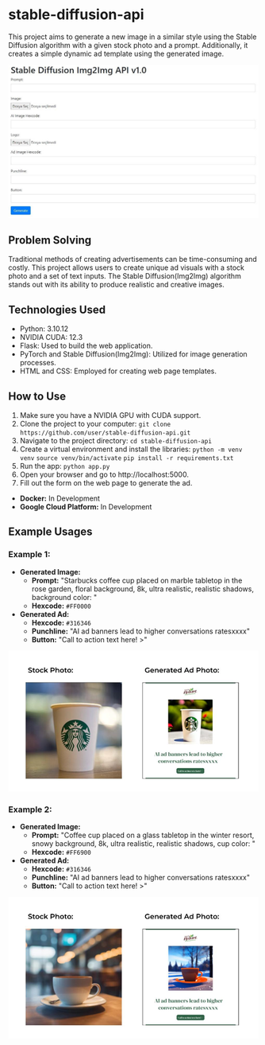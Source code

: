 # stable-diffusion-api

This project aims to generate a new image in a similar style using the Stable Diffusion algorithm with a given stock photo and a prompt. Additionally, it creates a simple dynamic ad template using the generated image.

![stable-diffusion-api](api_ui.jpg)

## Problem Solving

Traditional methods of creating advertisements can be time-consuming and costly. This project allows users to create unique ad visuals with a stock photo and a set of text inputs. The Stable Diffusion(Img2Img) algorithm stands out with its ability to produce realistic and creative images.

## Technologies Used

- Python: 3.10.12
- NVIDIA CUDA: 12.3
- Flask: Used to build the web application.
- PyTorch and Stable Diffusion(Img2Img): Utilized for image generation processes.
- HTML and CSS: Employed for creating web page templates.

## How to Use
1. Make sure you have a NVIDIA GPU with CUDA support.
2. Clone the project to your computer:
    `git clone https://github.com/user/stable-diffusion-api.git`
3. Navigate to the project directory:
    `cd stable-diffusion-api`
4. Create a virtual environment and install the libraries:
    `python -m venv venv`
    `source venv/bin/activate`
    `pip install -r requirements.txt`
5. Run the app:
    `python app.py`
6. Open your browser and go to http://localhost:5000.
7. Fill out the form on the web page to generate the ad.

- **Docker:** In Development
- **Google Cloud Platform:** In Development

## Example Usages
### Example 1: 
- **Generated Image:**
    - **Prompt:** "Starbucks coffee cup placed on marble tabletop in the rose garden, floral background, 8k, ultra realistic, realistic shadows, background color: "
    - **Hexcode:** `#FF0000`
- **Generated Ad:**
    - **Hexcode:** `#316346`
    - **Punchline:** "AI ad banners lead to higher conversations ratesxxxx"
    - **Button:** "Call to action text here! >"

![example_1](example_1.jpg)

### Example 2: 
- **Generated Image:**
    - **Prompt:** "Coffee cup placed on a glass tabletop in the winter resort, snowy background, 8k, ultra realistic, realistic shadows, cup color: "
    - **Hexcode:** `#FF6900`
- **Generated Ad:**
    - **Hexcode:** `#316346`
    - **Punchline:** "AI ad banners lead to higher conversations ratesxxxx"
    - **Button:** "Call to action text here! >"

![example_2](example_2.jpg)